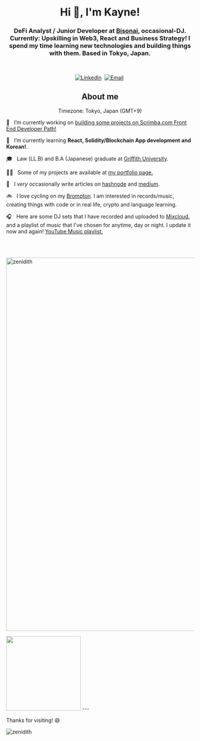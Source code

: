 <h1 align="center">Hi 👋, I'm Kayne!</h1>

<h3 align="center">DeFi Analyst / Junior Developer at <a href="http://bisonai.com/" target="_blank">Bisonai</a>, occasional-DJ. Currently: Upskilling in Web3, React and Business Strategy! I spend my time learning new technologies and building things with them. Based in Tokyo, Japan.</h3>

<br/>

<p align="center">
<a href="https://www.linkedin.com/in/ksheenan"><img src="https://img.shields.io/badge/linkedin-%230077B5.svg?&style=for-the-badge&logo=linkedin&logoColor=white" alt="LinkedIn" /></a>&nbsp;
<a href="mailto:k.sheenan@gmail.com"><img src="https://img.shields.io/badge/Gmail-D14836?style=for-the-badge&logo=gmail&logoColor=white" alt="Email" /></a>&nbsp;
</p>

<h2 align="center">About me</h2>
<p align="center">
Timezone: Tokyo, Japan (GMT+9)
</p>

🔭 &nbsp; I’m currently working on <a href="https://www.scrimba.com/learn/frontend" target="_blank">building some projects on Scrimba.com Front End Developer Path!</a>

🌱 &nbsp; I’m currently learning **React, Solidity/Blockchain App development and Korean!**. 
 
🎓 &nbsp; Law (LL.B) and B.A (Japanese) graduate at [Griffith University](https://www.griffith.edu.au/).

👨‍💻 &nbsp; Some of my projects are available at [my portfolio page.](https://zenidith.github.io/portfolio-fcc/)

📝  &nbsp; I <em>very</em> occasionally write articles on [hashnode](https://kayne.hashnode.dev/) and [medium](https://medium.com/@kayne-tech).

🚲  &nbsp; I love cycling on my [Brompton](https://www.brompton.com/). I am interested in records/music, creating things with code or in real life, crypto and language learning.

🎧 &nbsp; Here are some DJ sets that I have recorded and uploaded to [Mixcloud.](https://www.mixcloud.com/kaynesheenan/uploads/) and a playlist of music that I've chosen for anytime, day or night. I update it now and again! [YouTube Music playlist.](https://music.youtube.com/playlist?list=PLu-jfJvgfD00960Tv42A5vCKQjz4EJuop)

<br/>

<!-- <h3 align="center">Languages and Tools:</h3>

<br/>

<p align="left"> 
 
<a href="https://www.w3.org/html/" target="_blank"> <img src="https://raw.githubusercontent.com/devicons/devicon/master/icons/html5/html5-original-wordmark.svg" alt="html5" width="50" height="50"/> </a> <a href="https://www.w3schools.com/css/" target="_blank"> <img src="https://raw.githubusercontent.com/devicons/devicon/master/icons/css3/css3-original-wordmark.svg" alt="css3" width="50" height="50"/> </a> <a href="https://getbootstrap.com" target="_blank"> <img src="https://raw.githubusercontent.com/devicons/devicon/master/icons/bootstrap/bootstrap-plain-wordmark.svg" alt="bootstrap" width="50" height="50"/> </a> <a href="https://developer.mozilla.org/en-US/docs/Web/JavaScript" target="_blank"> <img src="https://raw.githubusercontent.com/devicons/devicon/master/icons/javascript/javascript-original.svg" alt="javascript" width="50" height="50"/> </a>
<a href="https://aws.amazon.com" target="_blank"> <img src="https://raw.githubusercontent.com/devicons/devicon/master/icons/amazonwebservices/amazonwebservices-original-wordmark.svg" alt="aws" width="50" height="50"/> </a> <a href="https://www.figma.com/" target="_blank"> <img src="https://www.vectorlogo.zone/logos/figma/figma-icon.svg" alt="figma" width="50" height="50"/> </a>   <a href="https://www.ruby-lang.org/en/" target="_blank"> <img src="https://raw.githubusercontent.com/devicons/devicon/master/icons/ruby/ruby-original.svg" alt="ruby" width="50" height="50"/> </a> 

</p>
 -->

<br />
<p align="center" style="display:inline">
<p><img align="center" src="https://github-readme-streak-stats.herokuapp.com?user=zenidith&theme=dark&hide_border=true" alt="zenidith" width="1000" /></p>
<!-- <img src="https://github-readme-stats.vercel.app/api/top-langs/?username=zenidith&layout=compact&theme=radical" width="400" /> -->
</p>

<img height="200em" src="https://github-readme-stats.vercel.app/api?username=zenidith&show_icons=true&hide_border=false&&count_private=true&include_all_commits=true&theme=radical" />
<!-- <img height="200em" src="https://github-readme-stats.vercel.app/api/top-langs?username=zenidith&show_icons=true&hide_border=false&&count_private=true&include_all_commits=true&theme=radical" />
 -->
---

Thanks for visiting! :smile: <p align="left"> <img src="https://komarev.com/ghpvc/?username=zenidith&label=Profile%20views&color=0e75b6&style=flat" alt="zenidith" /> </p>
